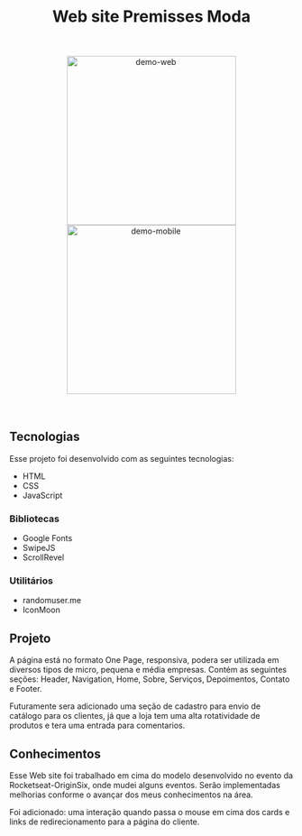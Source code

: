<h1 align="center"> Web site Premisses Moda </h1>

<br>
<br>

<div align="center" >
<img src="./assets/Gif/web.gif" alt="demo-web" height="300">
<img src="./assets/Gif/mobile.gif" alt="demo-mobile" height="300">
</div>

<br>
<br>

## Tecnologias

Esse projeto foi desenvolvido com as seguintes tecnologias:

- HTML
- CSS
- JavaScript

### Bibliotecas

- Google Fonts
- SwipeJS
- ScrollRevel

### Utilitários

- randomuser.me
- IconMoon

## Projeto

A página está no formato One Page, responsiva, podera ser utilizada em diversos tipos de micro, pequena e média empresas. Contém as seguintes seções: Header, Navigation, Home, Sobre, Serviços, Depoimentos, Contato e Footer.

Futuramente sera adicionado uma seção de cadastro para envio de catálogo para os clientes, já que a loja tem uma alta rotatividade de produtos e tera uma entrada para comentarios.

## Conhecimentos

Esse Web site foi trabalhado em cima do modelo desenvolvido no evento da Rocketseat-OriginSix, onde mudei alguns eventos. Serão implementadas melhorias conforme o avançar dos meus conhecimentos na área.

Foi adicionado: uma interação quando passa o mouse em cima dos cards e links de redirecionamento para a página do cliente.

